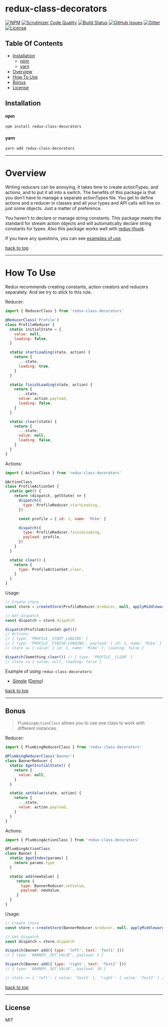 # redux-class-decorators

[![NPM](https://img.shields.io/npm/v/redux-class-decorators.svg?style=flat-square)](https://www.npmjs.com/package/redux-class-decorators)  [![Scrutinizer Code Quality](https://img.shields.io/scrutinizer/g/expert-m/redux-class-decorators.svg?style=flat-square)](https://scrutinizer-ci.com/g/expert-m/redux-class-decorators/?branch=master)  [![Build Status](https://img.shields.io/scrutinizer/build/g/expert-m/redux-class-decorators.svg?style=flat-square)](https://scrutinizer-ci.com/g/expert-m/redux-class-decorators/build-status/master)  [![GitHub Issues](https://img.shields.io/github/issues/expert-m/redux-class-decorators.svg?style=flat-square)](https://github.com/expert-m/redux-class-decorators/issues)  [![Gitter](https://img.shields.io/badge/gitter-join_chat-blue.svg?style=flat-square)](https://gitter.im/expert_m/redux-class-decorators)  [![License](https://img.shields.io/badge/license-MIT-blue.svg?style=flat-square)](https://opensource.org/licenses/MIT)

## Table Of Contents
- [Installation](#installation)
    - [npm](#npm)
    - [yarn](#yarn)
- [Overview](#overviewe)
- [How To Use](#how-to-use)
- [Bonus](#bonus)
- [License](#license)

## Installation

#### npm
```bash
npm install redux-class-decorators
```

#### yarn
```bash
yarn add redux-class-decorators
```

---

# Overview
Writing reducers can be annoying, it takes time to create actionTypes, and actions, and to put it all into a switch. The benefits of this package is that you don't have to manage a separate actionTypes file. You get to define actions and a reducer in classes and all your types and API calls will live on just some objects. Just a matter of preference.

You haven't to declare or manage string constants. This package meets the standard for stream action objects and will automatically declare string constants for types. Also this package works well with [redux-thunk](https://github.com/reduxjs/redux-thunk).

If you have any questions, you can see [examples of use](https://github.com/expert-m/redux-class-decorators/tree/master/examples).

[back to top](#table-of-contents)

---

# How To Use
Redux recommends creating constants, action creators and reducers separately. And we try to stick to this rule.

Reducer:
```js
import { ReducerClass } from 'redux-class-decorators'

@ReducerClass('Profile')
class ProfileReducer {
  static initialState = {
    value: null,
    loading: false,
  }

  static startLoading(state, action) {
    return {
      ...state,
      loading: true,
    }
  }

  static finishLoading(state, action) {
    return {
      ...state,
      value: action.payload,
      loading: false,
    }
  }

  static clear(state) {
    return {
      ...state,
      value: null,
      loading: false,
    }
  }
}
```

Actions:
```js
import { ActionClass } from 'redux-class-decorators'

@ActionClass
class ProfileActionSet {
  static get() {
    return (dispatch, getState) => {
      dispatch({
        type: ProfileReducer.startLoading,
      })

      const profile = { id: 1, name: 'Mike' }

      dispatch({
        type: ProfileReducer.finishLoading,
        payload: profile,
      })
    }
  }

  static clear() {
    return {
      type: ProfileActionSet.clear,
    }
  }
}
```

Usage:
```js
// Create store
const store = createStore(ProfileReducer.$reducer, null, applyMiddleware(thunk))

// Get dispatch
const dispatch = store.dispatch

dispatch(ProfileActionSet.get())
// Actions:
// { type: 'PROFILE__START_LOADING' }
// { type: 'PROFILE__FINISH_LOADING', payload: { id: 1, name: 'Mike' } }
// state == { value: { id: 1, name: 'Mike' }, loading: false }

dispatch(Something.clear()) // { type: 'PROFILE__CLEAR' }
// state == { value: null, loading: false }
```

Example of using `redux-class-decorators`:
* [Simple](https://github.com/expert-m/redux-class-decorators/tree/master/examples/simple) ([Demo](https://expert-m.github.io/redux-class-decorators/))

[back to top](#table-of-contents)

---

## Bonus
> `PlumbingActionClass` allows you to use one class to work with different instances.

Reducer:
```js
import { PlumbingReducerClass } from 'redux-class-decorators'

@PlumbingReducerClass('Banner')
class BannerReducer {
  static $getInitialState() {
    return {
      value: null,
    }
  }

  static setValue(state, action) {
    return {
      ...state,
      value: action.payload,
    }
  }
}
```

Actions:
```js
import { PlumbingActionClass } from 'redux-class-decorators'

@PlumbingActionClass
class Banner {
  static $getIndex(params) {
    return params.type
  }

  static add(newValue) {
     return {
       type: BannerReducer.setValue,
       payload: newValue,
     }
  }
}
```

Usage:
```js
// Create store
const store = createStore(BannerReducer.$reducer, null, applyMiddleware(thunk))

// Get dispatch
const dispatch = store.dispatch

dispatch(Banner.add({ type: 'left', text: 'Test1' }))
// { type: 'BANNER__SET_VALUE', payload: 5 }

dispatch(Banner.add({ type: 'right', text: 'Test2' }))
// { type: 'BANNER__SET_VALUE', payload: 10 }

// state == { 'left': { value: 'Test1' }, 'right': { value: 'Test2' } }
```

[back to top](#table-of-contents)

---

## License
MIT
